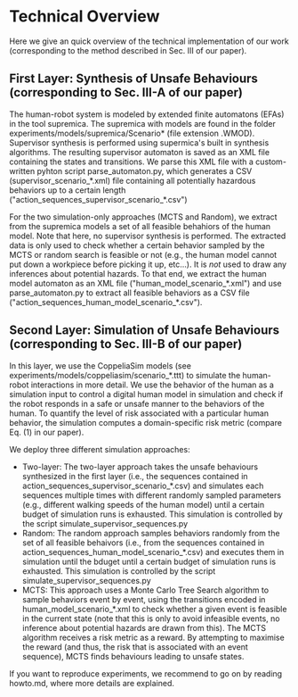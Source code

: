 # Technical Overview
Here we give an quick overview of the technical implementation of our work (corresponding to the method described in Sec. III of our paper).

## First Layer: Synthesis of Unsafe Behaviours (corresponding to Sec. III-A of our paper)

The human-robot system is modeled by extended finite automatons (EFAs) in the tool supremica. The supremica with models are found in the folder
experiments/models/supremica/Scenario* (file extension .WMOD). Supervisor synthesis is performed using supermica's built in synthesis algorithms.
The resulting supervisor automaton is saved as an XML file containing the states and transitions. We parse this XML file with a custom-written pyhton
script parse_automaton.py, which generates a CSV (supervisor_scenario_\*.xml) file containing all potentially hazardous behaviors up to a certain length ("action_sequences_supervisor_scenario_\*.csv")

For the two simulation-only approaches (MCTS and Random), we extract from the supremica models a set of all feasible behahiors of the human model. Note that here,
no supervisor synthesis is performed. The extracted data is only used to check whether a certain behavior sampled by the MCTS or random search is feasible or not (e.g., the human model cannot
put down a workpiece before picking it up, etc...). It is *not* used to draw any inferences about potential hazards.
To that end, we extract the human model automaton as an XML file ("human_model_scenario_\*.xml") and use parse_automaton.py to extract all feasible behaviors as a CSV file ("action_sequences_human_model_scenario_\*.csv").

## Second Layer: Simulation of Unsafe Behaviours (corresponding to Sec. III-B of our paper)

In this layer, we use the CoppeliaSim models (see experiments/models/coppeliasim/scenario_\*.ttt) to simulate the human-robot interactions in more detail. We use the behavior of the human as a simulation input to control a digital human model in simulation and check if the robot responds in a safe or unsafe manner to the behaviors of the human. To quantify the level of risk associated with a particular human behavior, the simulation computes a domain-specific risk metric (compare Eq. (1) in our paper).

We deploy three different simulation approaches:
- Two-layer: The two-layer approach takes the unsafe behaviours synthesized in the first layer (i.e., the sequences contained in action_sequences_supervisor_scenario_\*.csv) and simulates each sequences multiple times with different randomly sampled parameters (e.g., different walking speeds of the human model) until a certain budget of simulation runs is exhausted. This simulation is controlled by the script simulate_supervisor_sequences.py
- Random: The random approach samples behaviors randomly from the set of all feasible behaivors (i.e., from the sequences contained in action_sequences_human_model_scenario_\*.csv) and executes them in simulation until the bduget until a certain budget of simulation runs is exhausted. This simulation is controlled by the script simulate_supervisor_sequences.py
- MCTS: This approach uses a Monte Carlo Tree Search algorithm to sample behaviors event by event, using the transitions encoded in human_model_scenario_\*.xml to check whether a given event is feasible in the current state (note that this is only to avoid infeasible events, no inference about potential hazards are drawn from this). The MCTS algorithm receives a risk metric as a reward. By attempting to maximise the reward (and thus, the risk that is associated with an event sequence), MCTS finds behaviours leading to unsafe states.



If you want to reproduce experiments, we recommend to go on by reading howto.md, where more details are explained.
